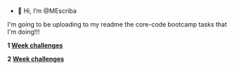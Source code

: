 - 👋 Hi, I’m @MEscriba

I'm going to be uploading to my readme the core-code bootcamp tasks that I'm doing!!!

**1 [Week challenges](https://github.com/MEscriba/MEscriba/blob/main/bootcamp_corecode_week1)**

**2 [Week challenges](https://github.com/MEscriba/MEscriba/blob/main/bootcamp_corecode_week2)**




<!---
MEscriba/MEscriba is a ✨ special ✨ repository because its `README.md` (this file) appears on your GitHub profile.
You can click the Preview link to take a look at your changes.
--->
